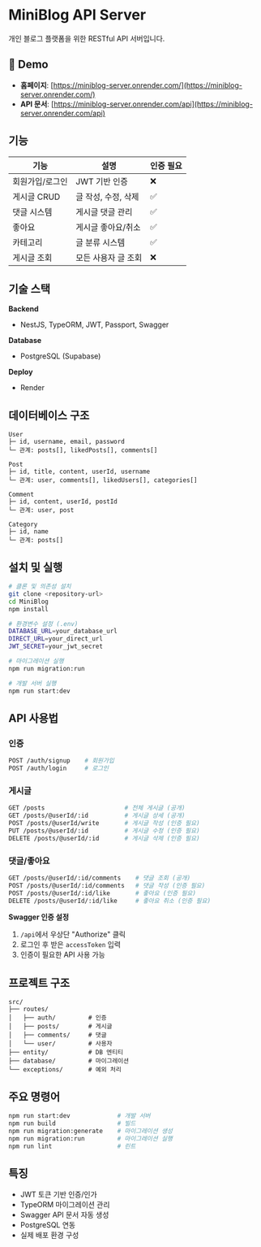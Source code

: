 # MiniBlog API Server

개인 블로그 플랫폼을 위한 RESTful API 서버입니다.

## 🔗 Demo

- **홈페이지**: [https://miniblog-server.onrender.com/](https://miniblog-server.onrender.com/)
- **API 문서**: [https://miniblog-server.onrender.com/api](https://miniblog-server.onrender.com/api)

## 기능

| 기능            | 설명                | 인증 필요 |
| --------------- | ------------------- | --------- |
| 회원가입/로그인 | JWT 기반 인증       | ❌        |
| 게시글 CRUD     | 글 작성, 수정, 삭제 | ✅        |
| 댓글 시스템     | 게시글 댓글 관리    | ✅        |
| 좋아요          | 게시글 좋아요/취소  | ✅        |
| 카테고리        | 글 분류 시스템      | ✅        |
| 게시글 조회     | 모든 사용자 글 조회 | ❌        |

## 기술 스택

**Backend**

- NestJS, TypeORM, JWT, Passport, Swagger

**Database**

- PostgreSQL (Supabase)

**Deploy**

- Render

## 데이터베이스 구조

```
User
├─ id, username, email, password
└─ 관계: posts[], likedPosts[], comments[]

Post
├─ id, title, content, userId, username
└─ 관계: user, comments[], likedUsers[], categories[]

Comment
├─ id, content, userId, postId
└─ 관계: user, post

Category
├─ id, name
└─ 관계: posts[]
```

## 설치 및 실행

```bash
# 클론 및 의존성 설치
git clone <repository-url>
cd MiniBlog
npm install

# 환경변수 설정 (.env)
DATABASE_URL=your_database_url
DIRECT_URL=your_direct_url
JWT_SECRET=your_jwt_secret

# 마이그레이션 실행
npm run migration:run

# 개발 서버 실행
npm run start:dev
```

## API 사용법

### 인증

```bash
POST /auth/signup    # 회원가입
POST /auth/login     # 로그인
```

### 게시글

```bash
GET /posts                      # 전체 게시글 (공개)
GET /posts/@userId/:id          # 게시글 상세 (공개)
POST /posts/@userId/write       # 게시글 작성 (인증 필요)
PUT /posts/@userId/:id          # 게시글 수정 (인증 필요)
DELETE /posts/@userId/:id       # 게시글 삭제 (인증 필요)
```

### 댓글/좋아요

```bash
GET /posts/@userId/:id/comments    # 댓글 조회 (공개)
POST /posts/@userId/:id/comments   # 댓글 작성 (인증 필요)
POST /posts/@userId/:id/like       # 좋아요 (인증 필요)
DELETE /posts/@userId/:id/like     # 좋아요 취소 (인증 필요)
```

**Swagger 인증 설정**

1. `/api`에서 우상단 "Authorize" 클릭
2. 로그인 후 받은 `accessToken` 입력
3. 인증이 필요한 API 사용 가능

## 프로젝트 구조

```
src/
├── routes/
│   ├── auth/         # 인증
│   ├── posts/        # 게시글
│   ├── comments/     # 댓글
│   └── user/         # 사용자
├── entity/           # DB 엔티티
├── database/         # 마이그레이션
└── exceptions/       # 예외 처리
```

## 주요 명령어

```bash
npm run start:dev             # 개발 서버
npm run build                 # 빌드
npm run migration:generate    # 마이그레이션 생성
npm run migration:run         # 마이그레이션 실행
npm run lint                  # 린트
```

## 특징

- JWT 토큰 기반 인증/인가
- TypeORM 마이그레이션 관리
- Swagger API 문서 자동 생성
- PostgreSQL 연동
- 실제 배포 환경 구성
